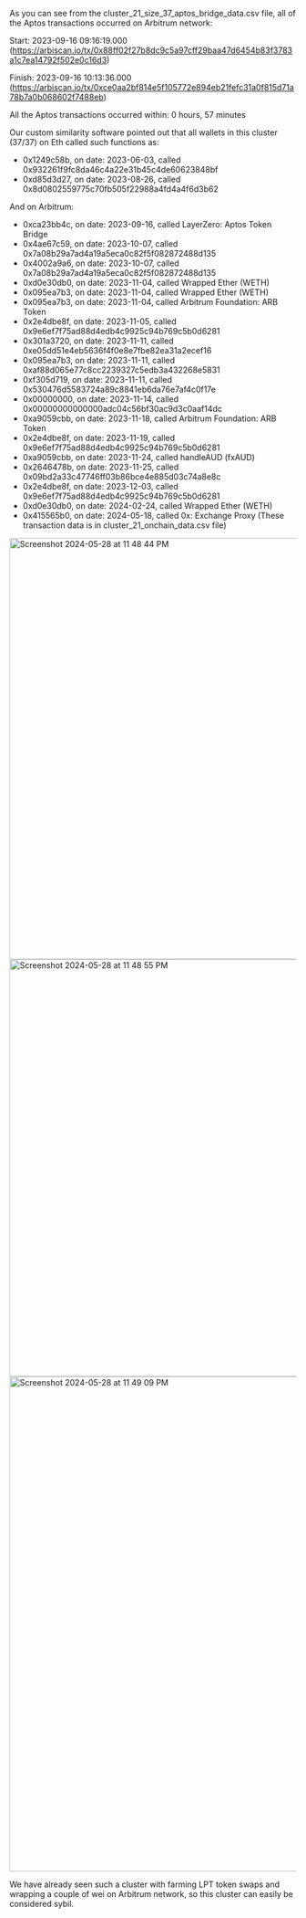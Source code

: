 As you can see from the cluster_21_size_37_aptos_bridge_data.csv file, all of the Aptos transactions occurred on Arbitrum network:

Start: 2023-09-16 09:16:19.000 (https://arbiscan.io/tx/0x88ff02f27b8dc9c5a97cff29baa47d6454b83f3783a1c7ea14792f502e0c16d3)

Finish: 2023-09-16 10:13:36.000 (https://arbiscan.io/tx/0xce0aa2bf814e5f105772e894eb21fefc31a0f815d71a78b7a0b068602f7488eb)

All the Aptos transactions occurred within: 0 hours, 57 minutes

Our custom similarity software pointed out that all wallets in this cluster (37/37) on Eth called such functions as:

- 0x1249c58b, on date: 2023-06-03, called 0x932261f9fc8da46c4a22e31b45c4de60623848bf
- 0xd85d3d27, on date: 2023-08-26, called 0x8d0802559775c70fb505f22988a4fd4a4f6d3b62

And on Arbitrum:

- 0xca23bb4c, on date: 2023-09-16, called LayerZero: Aptos Token Bridge
- 0x4ae67c59, on date: 2023-10-07, called 0x7a08b29a7ad4a19a5eca0c82f5f082872488d135
- 0x4002a9a6, on date: 2023-10-07, called 0x7a08b29a7ad4a19a5eca0c82f5f082872488d135
- 0xd0e30db0, on date: 2023-11-04, called Wrapped Ether (WETH)
- 0x095ea7b3, on date: 2023-11-04, called Wrapped Ether (WETH)
- 0x095ea7b3, on date: 2023-11-04, called Arbitrum Foundation: ARB Token
- 0x2e4dbe8f, on date: 2023-11-05, called 0x9e6ef7f75ad88d4edb4c9925c94b769c5b0d6281
- 0x301a3720, on date: 2023-11-11, called 0xe05dd51e4eb5636f4f0e8e7fbe82ea31a2ecef16
- 0x095ea7b3, on date: 2023-11-11, called 0xaf88d065e77c8cc2239327c5edb3a432268e5831
- 0xf305d719, on date: 2023-11-11, called 0x530476d5583724a89c8841eb6da76e7af4c0f17e
- 0x00000000, on date: 2023-11-14, called 0x00000000000000adc04c56bf30ac9d3c0aaf14dc
- 0xa9059cbb, on date: 2023-11-18, called Arbitrum Foundation: ARB Token
- 0x2e4dbe8f, on date: 2023-11-19, called 0x9e6ef7f75ad88d4edb4c9925c94b769c5b0d6281
- 0xa9059cbb, on date: 2023-11-24, called handleAUD (fxAUD)
- 0x2646478b, on date: 2023-11-25, called 0x09bd2a33c47746ff03b86bce4e885d03c74a8e8c
- 0x2e4dbe8f, on date: 2023-12-03, called 0x9e6ef7f75ad88d4edb4c9925c94b769c5b0d6281
- 0xd0e30db0, on date: 2024-02-24, called Wrapped Ether (WETH)
- 0x415565b0, on date: 2024-05-18, called 0x: Exchange Proxy
(These transaction data is in cluster_21_onchain_data.csv file)

<img width="738" alt="Screenshot 2024-05-28 at 11 48 44 PM" src="https://github.com/trippleter/same-aptos-receiver/assets/169191457/7571dd52-2ba1-45be-9482-18b2dbcd0271">
<img width="731" alt="Screenshot 2024-05-28 at 11 48 55 PM" src="https://github.com/trippleter/same-aptos-receiver/assets/169191457/99dd814d-3c67-41c8-92aa-215ff970fc1b">

<img width="867" alt="Screenshot 2024-05-28 at 11 49 09 PM" src="https://github.com/trippleter/same-aptos-receiver/assets/169191457/8ad41fe1-d6ba-4882-856d-fde342ecea78">

We have already seen such a cluster with farming LPT token swaps and wrapping a couple of wei on Arbitrum network, so this cluster can easily be considered sybil.


